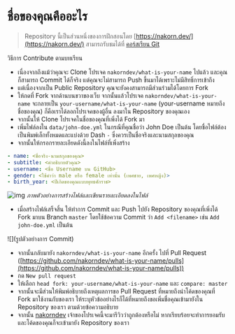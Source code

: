 # ชื่อของคุณคืออะไร

> Repository นี้เป็นส่วนหนึ่งของการฝึกสอนโดย [https://nakorn.dev/](https://nakorn.dev/) สามารถรับชมได้ที่ [คอร์สเรียน Git](https://nakorn.dev/details/git)

วิธีการ Contribute ตามบทเรียน

- เนื่องจากถึงแม้ว่าคุณจะ Clone โปรเจค `nakorndev/what-is-your-name` ไปแล้ว และคุณก็สามารถ Commit ได้ก็จริง แต่คุณจะไม่สามารถ Push ขึ้นมาได้เพราะไม่มีสิทธิ์การเข้าถึง
- แต่เนื่องจากเป็น Public Repository คุณจะยังคงสามารถมีส่วนร่วมได้โดยการ Fork
- ให้กดที่ Fork จากด้านบนขวาของเว็บ จากนั้นแล้วโปรเจค `nakorndev/what-is-your-name` จะกลายเป็น `your-username/what-is-your-name` (your-username หมายถึงชื่อของคุณ) ก็คือเราได้ลอกโปรเจคของผู้อื่น ลงมาใน Repository ของคุณเอง
- จากนั้นให้ Clone โปรเจคในชื่อของคุณที่เพิ่งได้ Fork มา
- เพิ่มไฟล์ลงใน `data/john-doe.yml` ในกรณีที่คุณชื่อว่า John Doe เป็นต้น โดยชื่อไฟล์ต้องเป็นพิมพ์เล็กทั้งหมดและแบ่งด้วย Dash `-` ซึ่งควรเป็นชื่อจริงและนามสกุลของคุณ
- จากนั้นให้กรอกรายละเอียดดังนี้ลงในไฟล์ที่เพิ่งสร้าง

```yml
- name: <ชื่อจริง-นามสกุลของคุณ>
- subtitle: <คำอธิบายตัวคุณ>
- username: <ชื่อ Username บน GitHub>
- gender: <ใช้คำว่า male หรือ female เท่านั้น (เพศชาย, เพศหญิง)>
- birth_year: <ปีเกิดของคุณแบบพุทธศักราช>
```

![img](https://storage.googleapis.com/nakorndev-public/courses/git/contribute-sample.png)
*ภาพตัวอย่างการสร้างไฟล์และเขียนรายละเอียดลงในไฟล์*

- เมื่อสร้างไฟล์เสร็จสิ้น ให้ทำการ Commit และ Push ไปยัง Repository ของคุณที่เพิ่งได้ Fork มาบน Branch `master` โดยใช้ข้อความ Commit ว่า `Add <filename>` เช่น `Add john-doe.yml` เป็นต้น

![](รูปตัวอย่างการ Commit)

- จากนั้นกลับมายัง `nakorndev/what-is-your-name` อีกครั้ง ไปที่ Pull Request ([https://github.com/nakorndev/what-is-your-name/pulls](https://github.com/nakorndev/what-is-your-name/pulls))
- กด `New pull request`
- ให้เลือก `head fork: your-username/what-is-your-name` และ `compare: master`
- จากนั้นจะมีส่วนให้พิมพ์อธิบายถึงเหตุผลการขอ Pull Request ที่หมายถึงนำโค้ดของคุณที่ Fork มาใช้งานกับของเรา ให้ระบุหัวข้ออย่างไรก็ได้ที่หมายถึงขอเพิ่มชื่อคุณเข้ามายังใน Repository ของเรา ตามด้วยข้อความอธิบาย
- จากนั้น [nakorndev](https://github.com/nakorndev) เจ้าของโปรเจคนี้จะมารีวิวว่าถูกต้องหรือไม่ หากเรียบร้อยจะทำการยอมรับและโค้ดของคุณก็จะเข้ามายัง Repository ของเรา
